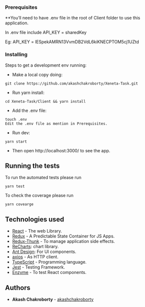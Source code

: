 ### Prerequisites

**You’ll need to have .env file in the root of Client folder to use this application.

In .env file include API_KEY = sharedKey
  
Eg: API_KEY = lESpekAMRN13VvmDB2VdL6kiKNECPTOM5cj1UZtd


### Installing

Steps to get a development env running:

- Make a local copy doing:

```
git clone https://github.com/akashchakroborty/Xeneta-Task.git
```

- Run yarn install:

```
cd Xeneta-Task/Client && yarn install
```
- Add the .env file: 

```
touch .env
Edit the .env file as mention in Prerequisites.
```
- Run dev:

```
yarn start
```

- Then open http://localhost:3000/ to see the app.

## Running the tests

To run the automated tests please run

```
yarn test
```

To check the coverage please run

```
yarn covearge
```

## Technologies used

- [React](https://github.com/facebook/create-react-app) - The web Library.
- [Redux](https://redux.js.org/) - A Predictable State Container for JS Apps.
- [Redux-Thunk](https://github.com/reduxjs/redux-thunk) - To manage application side effects.
- [ReCharts](https://github.com/recharts/recharts): chart library.
- [Ant Design](https://ant.design/): For UI components.
- [axios](https://github.com/axios/axios) - As HTTP client.
- [TypeScript](https://www.typescriptlang.org/) - Programming language.
- [Jest](https://jestjs.io/en/) - Testing Framework.
- [Enzyme](https://github.com/airbnb/enzyme) - To test React components.


## Authors

- **Akash Chakroborty** - [akashchakroborty](https://github.com/akashchakroborty)
